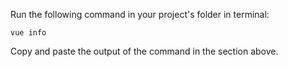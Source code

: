 Run the following command in your project's folder in terminal:

`vue info`

Copy and paste the output of the command in the section above.
